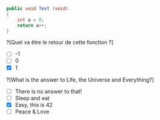 ```C#
public void Test (void) 
{ 
    int a = 0; 
    return a++; 
}
```
?[Quel va être le retour de cette fonction ?]
-[ ] -1
-[ ] 0
-[x] 1

?[What is the answer to Life, the Universe and Everything?]
-[ ] There is no answer to that!
-[ ] Sleep and eat
-[x] Easy, this is 42
-[ ] Peace & Love